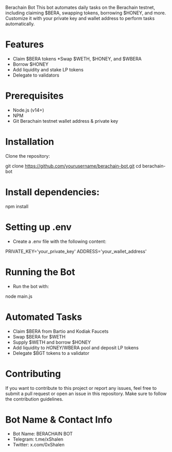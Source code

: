 Berachain Bot
This bot automates daily tasks on the Berachain testnet, including claiming $BERA, swapping tokens, borrowing $HONEY, and more. Customize it with your private key and wallet address to perform tasks automatically.

# Features
* Claim $BERA tokens
*Swap $WETH, $HONEY, and $WBERA
* Borrow $HONEY
* Add liquidity and stake LP tokens
* Delegate to validators

# Prerequisites
* Node.js (v14+)
* NPM
* Git
Berachain testnet wallet address & private key

# Installation
Clone the repository:

git clone https://github.com/yourusername/berachain-bot.git
cd berachain-bot

# Install dependencies:

npm install

# Setting up .env
* Create a .env file with the following content:

PRIVATE_KEY='your_private_key'
ADDRESS='your_wallet_address'

# Running the Bot
* Run the bot with:

node main.js

# Automated Tasks
* Claim $BERA from Bartio and Kodiak Faucets
* Swap $BERA for $WETH
* Supply $WETH and borrow $HONEY
* Add liquidity to $HONEY/$WBERA pool and deposit LP tokens
* Delegate $BGT tokens to a validator

# Contributing
If you want to contribute to this project or report any issues, feel free to submit a pull request or open an issue in this repository. Make sure to follow the contribution guidelines.

# Bot Name & Contact Info

* Bot Name: BERACHAIN BOT
* Telegram: t.me/xShalen
* Twitter: x.com/0xShalen
